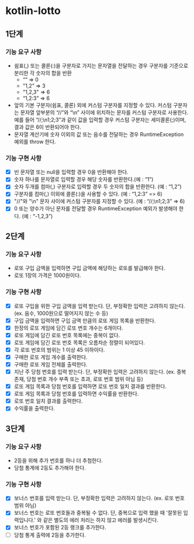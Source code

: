 # kotlin-lotto

## 1단계

### 기능 요구 사항
- 쉼표(,) 또는 콜론(:)을 구분자로 가지는 문자열을 전달하는 경우 구분자를 기준으로 분리한 각 숫자의 합을 반환 
  - “” => 0
  - "1,2" => 3
  - "1,2,3" => 6
  - “1,2:3” => 6
- 앞의 기본 구분자(쉼표, 콜론) 외에 커스텀 구분자를 지정할 수 있다. 커스텀 구분자는 문자열 앞부분의 “//”와 “\n” 사이에 위치하는 문자를 커스텀 구분자로 사용한다. 예를 들어 “//;\n1;2;3”과 같이 값을 입력할 경우 커스텀 구분자는 세미콜론(;)이며, 결과 값은 6이 반환되어야 한다.
- 문자열 계산기에 숫자 이외의 값 또는 음수를 전달하는 경우 RuntimeException 예외를 throw 한다.

### 기능 구현 사항
- [x] 빈 문자열 또는 null을 입력할 경우 0을 반환해야 한다.
- [x] 숫자 하나를 문자열로 입력할 경우 해당 숫자를 반환한다.(예 : “1”)
- [x] 숫자 두개를 컴마(,) 구분자로 입력할 경우 두 숫자의 합을 반환한다. (예 : “1,2”)
- [x] 구분자를 컴마(,) 이외에 콜론(:)을 사용할 수 있다. (예 : “1,2:3” => 6)
- [x] "//"와 "\n" 문자 사이에 커스텀 구분자를 지정할 수 있다. (예 : “//;\n1;2;3” => 6)
- [x] 0 또는 양수가 아닌 문자를 전달할 경우 RuntimeException 예외가 발생해야 한다. (예 : “-1,2,3”)

## 2단계

### 기능 요구 사항
- 로또 구입 금액을 입력하면 구입 금액에 해당하는 로또를 발급해야 한다.
- 로또 1장의 가격은 1000원이다.

### 기능 구현 사항
- [x] 로또 구입을 위한 구입 금액을 입력 받는다. 단, 부정확한 입력은 고려하지 않는다. (ex. 음수, 1000원으로 떨어지지 않는 수 등)
- [x] 구입 금액을 입력하면 구입 금액 만큼의 로또 게임 목록을 반환한다.
- [x] 한장의 로또 게임에 담긴 로또 번호 개수는 6개이다.
- [x] 로또 게임에 담긴 로또 번호 목록에는 중복이 없다.
- [x] 로또 게임에 담긴 로또 번호 목록은 오름차순 정렬이 되어있다.
- [x] 각 로또 번호의 범위는 1 이상 45 이하이다.
- [x] 구매한 로또 게임 개수를 출력한다.
- [x] 구매한 로또 게임 전체를 출력한다.
- [x] 지난 주 당첨 번호를 입력 받는다. 단, 부정확한 입력은 고려하지 않는다. (ex. 중복 존재, 당첨 번호 개수 부족 또는 초과, 로또 번호 범위 아님 등) 
- [x] 로또 게임 목록과 당첨 번호를 입력하면 로또 번호 일치 결과를 반환한다.
- [x] 로또 게임 목록과 당첨 번호를 입력하면 수익률을 반환한다.
- [x] 로또 번호 일치 결과를 출력한다.
- [x] 수익률을 출력한다.

## 3단계

### 기능 요구 사항
- 2등을 위해 추가 번호를 하나 더 추첨한다.
- 당첨 통계에 2등도 추가해야 한다.

### 기능 구현 사항
- [x] 보너스 번호를 입력 받는다. 단, 부정확한 입력은 고려하지 않는다. (ex. 로또 번호 범위 아님)
- [x] 보너스 번호는 로또 번호들과 중복될 수 없다. 단, 중복으로 입력 했을 때 '잘못된 입력입니다.' 와 같은 별도의 에러 처리는 하지 않고 에러를 발생시킨다.
- [x] 보너스 번호가 포함된 2등 랭크를 추가한다.
- [ ] 당첨 통계 출력에 2등을 추가한다.
